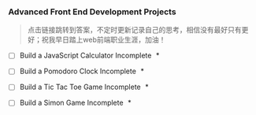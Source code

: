 ### Advanced Front End Development Projects

> 点击链接跳转到答案，不定时更新记录自己的思考，相信没有最好只有更好；祝我早日踏上web前端职业生涯，加油！<br/>

- [ ] Build a JavaScript Calculator Incomplete   *
- [ ] Build a Pomodoro Clock Incomplete   *
- [ ] Build a Tic Tac Toe Game Incomplete   *
- [ ] Build a Simon Game Incomplete   *


